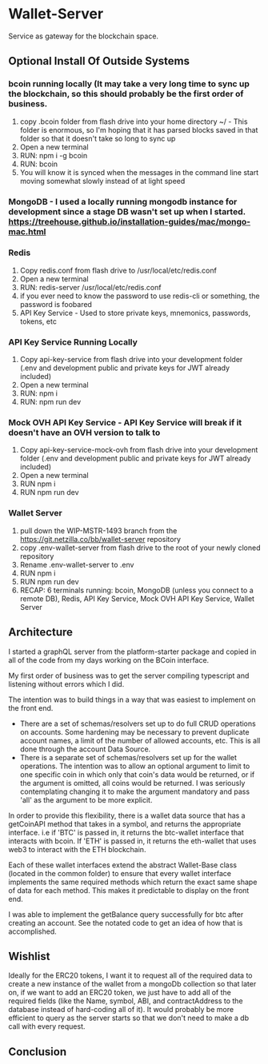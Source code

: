 # Wallet-Server

Service as gateway for the blockchain space.



## Optional Install Of Outside Systems

### bcoin running locally (It may take a very long time to sync up the blockchain, so this should probably be the first order of business.

1. copy .bcoin folder from flash drive into your home directory ~/ - This folder is enormous, so I'm hoping that it has parsed blocks saved in that folder so that it doesn't take so long to sync up
2. Open a new terminal
3. RUN: npm i -g bcoin
4. RUN: bcoin
5. You will know it is synced when the messages in the command line start moving somewhat slowly instead of at light speed

### MongoDB - I used a locally running mongodb instance for development since a stage DB wasn't set up when I started. https://treehouse.github.io/installation-guides/mac/mongo-mac.html

### Redis

1. Copy redis.conf from flash drive to /usr/local/etc/redis.conf
2. Open a new terminal
3. RUN: redis-server /usr/local/etc/redis.conf
4. if you ever need to know the password to use redis-cli or something, the password is foobared
5. API Key Service - Used to store private keys, mnemonics, passwords, tokens, etc

### API Key Service Running Locally

1. Copy api-key-service from flash drive into your development folder (.env and development public and private keys for JWT already included)
2. Open a new terminal
3. RUN: npm i
4. RUN: npm run dev

### Mock OVH API Key Service - API Key Service will break if it doesn't have an OVH version to talk to

1. Copy api-key-service-mock-ovh from flash drive into your development folder (.env and development public and private keys for JWT already included)
2. Open a new terminal
3. RUN npm i
4. RUN npm run dev

### Wallet Server

1. pull down the WIP-MSTR-1493 branch from the https://git.netzilla.co/bb/wallet-server repository
2. copy .env-wallet-server from flash drive to the root of your newly cloned repository
3. Rename .env-wallet-server to .env
4. RUN npm i
5. RUN npm run dev
6. RECAP: 6 terminals running: bcoin, MongoDB (unless you connect to a remote DB), Redis, API Key Service, Mock OVH API Key Service, Wallet Server

## Architecture

I started a graphQL server from the platform-starter package and copied in all of the code from my days working on the BCoin interface.

My first order of business was to get the server compiling typescript and listening without errors which I did.

The intention was to build things in a way that was easiest to implement on the front end.

- There are a set of schemas/resolvers set up to do full CRUD operations on accounts. Some hardening may be necessary to prevent duplicate account names, a limit of the number of allowed accounts, etc. This is all done through the account Data Source.
- There is a separate set of schemas/resolvers set up for the wallet operations. The intention was to allow an optional argument to limit to one specific coin in which only that coin's data would be returned, or if the argument is omitted, all coins would be returned. I was seriously contemplating changing it to make the argument mandatory and pass 'all' as the argument to be more explicit.

In order to provide this flexibility, there is a wallet data source that has a getCoinAPI method that takes in a symbol, and returns the appropriate interface. i.e if 'BTC' is passed in, it returns the btc-wallet interface that interacts with bcoin. If 'ETH' is passed in, it returns the eth-wallet that uses web3 to interact with the ETH blockchain.

Each of these wallet interfaces extend the abstract Wallet-Base class (located in the common folder) to ensure that every wallet interface implements the same required methods which return the exact same shape of data for each method. This makes it predictable to display on the front end.

I was able to implement the getBalance query successfully for btc after creating an account. See the notated code to get an idea of how that is accomplished.

## Wishlist

Ideally for the ERC20 tokens, I want it to request all of the required data to create a new instance of the wallet from a mongoDb collection so that later on, if we want to add an ERC20 token, we just have to add all of the required fields (like the Name, symbol, ABI, and contractAddress to the database instead of hard-coding all of it). It would probably be more efficient to query as the server starts so that we don't need to make a db call with every request.

## Conclusion
